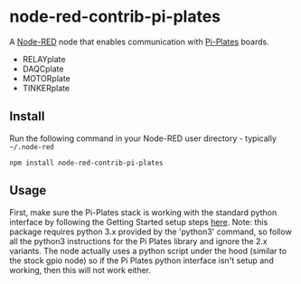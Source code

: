 node-red-contrib-pi-plates
==========================

A <a href="http://nodered.org" target="_new">Node-RED</a> node that enables
communication with <a href="https://pi-plates.com">Pi-Plates</a> boards.

 - RELAYplate
 - DAQCplate
 - MOTORplate
 - TINKERplate

Install
-------

Run the following command in your Node-RED user directory - typically `~/.node-red`

    npm install node-red-contrib-pi-plates


Usage
-----

First, make sure the Pi-Plates stack is working with the standard python interface by
following the Getting Started setup steps [here](https://pi-plates.com/getting_started/).
Note: this package requires python 3.x provided by the 'python3' command, so follow all
the python3 instructions for the Pi Plates library and ignore the 2.x variants.
The node actually uses a python script under the hood (similar to the stock gpio node) so
if the Pi Plates python interface isn't setup and working, then this will not work either.


